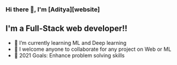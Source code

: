 ### Hi there 👋, I'm [Aditya][website] 

## I'm a Full-Stack web developer!!

- 🌱 I’m currently learning ML and Deep learning 
- 👯 I welcome anyone to collaborate for any project on Web or ML
- 🥅 2021 Goals: Enhance problem solving skills
